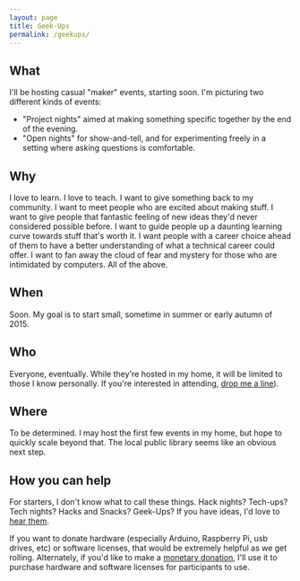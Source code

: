 ```yaml
---
layout: page
title: Geek-Ups
permalink: /geekups/
---
```


## What

I'll be hosting casual "maker" events, starting soon.  I'm picturing two
different kinds of events:

* "Project nights" aimed at making something specific together by the end of
the evening.
* "Open nights" for show-and-tell, and for experimenting freely in a setting
where asking questions is comfortable.

## Why

I love to learn.  I love to teach.  I want to give something back to my
community.  I want to meet people who are excited about making stuff.  I want
to give people that fantastic feeling of new ideas they'd never considered
possible before.  I want to guide people up a daunting learning curve towards
stuff that's worth it.  I want people with a career choice ahead of them to
have a better understanding of what a technical career could offer.  I want to
fan away the cloud of fear and mystery for those who are intimidated by
computers.  All of the above.

## When

Soon.  My goal is to start small, sometime in summer or early autumn of 2015.

## Who

Everyone, eventually.  While they're hosted in my home, it will be limited to
those I know personally.  If you're interested in attending, [drop me a
line][email]).

## Where

To be determined.  I may host the first few events in my home, but hope to
quickly scale beyond that.  The local public library seems like an obvious next
step.

## How you can help

For starters, I don't know what to call these things.  Hack nights?  Tech-ups?
Tech nights?  Hacks and Snacks?  Geek-Ups?  If you have ideas, I'd love to
[hear them][email].

If you want to donate hardware (especially Arduino, Raspberry Pi, usb drives,
etc) or software licenses, that would be extremely helpful as we get rolling.
Alternately, if you'd like to make a [monetary donation][cash-me], I'll use it
to purchase hardware and software licenses for participants to use.

[email]: mailto:warrenjfrancis@gmail.com?subject=GeekUps
[cash-me]: https://cash.me/$warrenfrancis
